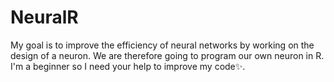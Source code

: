 # NeuralR
My goal is to improve the efficiency of neural networks by working on the design of a neuron. We are therefore going to program our own neuron in R. I'm a beginner so I need your help to improve my code✨.

